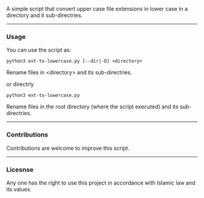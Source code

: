 A simple script that convert upper case file extensions in lower case in a directory and it sub-directries.
<hr>

### Usage
You can use the script as:

`python3 ext-to-lowercase.py [--dir|-D] <directory>`

Rename files in \<directory> and its sub-directries.

or directrly 

`python3 ext-to-lowercase.py`

Rename files in the root directory (where the script executed) and its sub-directries.

<hr>

### Contributions 
Contributions are welcome to improve this script.
<hr>

### Licesnse
Any one has the right to use this project in accordance with Islamic law and its values.
